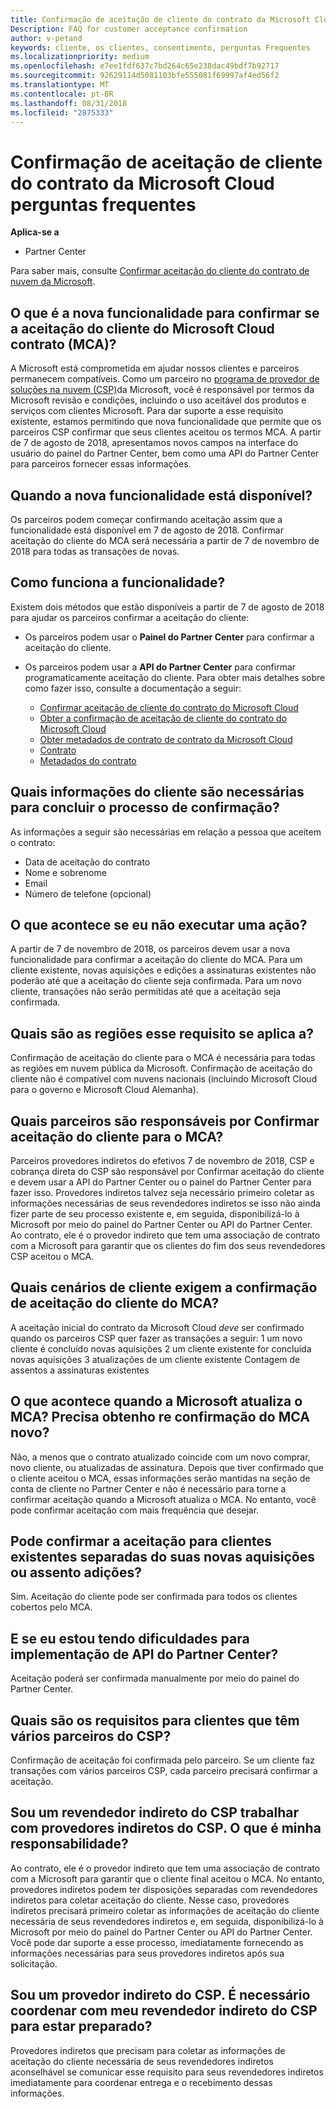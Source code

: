 ```yaml
---
title: Confirmação de aceitação de cliente do contrato da Microsoft Cloud perguntas frequentes | Partner Center
Description: FAQ for customer acceptance confirmation
author: v-petand
keywords: cliente, os clientes, consentimento, perguntas Frequentes
ms.localizationpriority: medium
ms.openlocfilehash: e7ee1fdf637c7bd264c65e238dac49bdf7b92717
ms.sourcegitcommit: 92629114d5081103bfe555081f69997af4ed56f2
ms.translationtype: MT
ms.contentlocale: pt-BR
ms.lasthandoff: 08/31/2018
ms.locfileid: "2875333"
---
```

# <a name="microsoft-cloud-agreement-customer-acceptance-confirmation-frequently-asked-questions"></a>Confirmação de aceitação de cliente do contrato da Microsoft Cloud perguntas frequentes 

**Aplica-se a**
-  Partner Center

Para saber mais, consulte [Confirmar aceitação do cliente do contrato de nuvem da Microsoft](https://docs.microsoft.com/en-us/partner-center/confirm-consent).
 
## <a name="what-is-the-new-functionality-for-confirming-customer-acceptance-of-the-microsoft-cloud-agreement-mca"></a>O que é a nova funcionalidade para confirmar se a aceitação do cliente do Microsoft Cloud contrato (MCA)? 
A Microsoft está comprometida em ajudar nossos clientes e parceiros permanecem compatíveis. Como um parceiro no [programa de provedor de soluções na nuvem (CSP)](https://partner.microsoft.com/en-us/cloud-solution-provider)da Microsoft, você é responsável por termos da Microsoft revisão e condições, incluindo o uso aceitável dos produtos e serviços com clientes Microsoft. Para dar suporte a esse requisito existente, estamos permitindo que nova funcionalidade que permite que os parceiros CSP confirmar que seus clientes aceitou os termos MCA. A partir de 7 de agosto de 2018, apresentamos novos campos na interface do usuário do painel do Partner Center, bem como uma API do Partner Center para parceiros fornecer essas informações. 
 
## <a name="when-is-the-new-functionality-available"></a>Quando a nova funcionalidade está disponível? 
Os parceiros podem começar confirmando aceitação assim que a funcionalidade está disponível em 7 de agosto de 2018. Confirmar aceitação do cliente do MCA será necessária a partir de 7 de novembro de 2018 para todas as transações de novas. 
 
## <a name="how-does-the-functionality-work"></a>Como funciona a funcionalidade?
Existem dois métodos que estão disponíveis a partir de 7 de agosto de 2018 para ajudar os parceiros confirmar a aceitação do cliente:  

-   Os parceiros podem usar o **Painel do Partner Center** para confirmar a aceitação do cliente. 

-   Os parceiros podem usar a **API do Partner Center** para confirmar programaticamente aceitação do cliente. Para obter mais detalhes sobre como fazer isso, consulte a documentação a seguir:
    -   [Confirmar aceitação de cliente do contrato do Microsoft Cloud](https://docs.microsoft.com/en-us/partner-center/develop/confirm-customer-consent)
    -   [Obter a confirmação de aceitação de cliente do contrato do Microsoft Cloud](https://docs.microsoft.com/en-us/partner-center/develop/get-confirmation-of-customer-consent)
    -   [Obter metadados de contrato de contrato da Microsoft Cloud](https://docs.microsoft.com/en-us/partner-center/develop/get-agreement-metadata)
    -   [Contrato](https://docs.microsoft.com/en-us/partner-center/develop/agreement)
    -   [Metadados do contrato](https://docs.microsoft.com/en-us/partner-center/develop/agreement-metadata)

##  <a name="what-customer-information-is-required-to-complete-the-confirmation-process"></a>Quais informações do cliente são necessárias para concluir o processo de confirmação? 
As informações a seguir são necessárias em relação a pessoa que aceitem o contrato: 
-    Data de aceitação do contrato 
-    Nome e sobrenome 
-    Email 
-    Número de telefone (opcional)  
 
## <a name="what-will-happen-if-i-do-not-take-action"></a>O que acontece se eu não executar uma ação? 
A partir de 7 de novembro de 2018, os parceiros devem usar a nova funcionalidade para confirmar a aceitação do cliente do MCA. Para um cliente existente, novas aquisições e edições a assinaturas existentes não poderão até que a aceitação do cliente seja confirmada. Para um novo cliente, transações não serão permitidas até que a aceitação seja confirmada. 
 
## <a name="which-regions-does-this-requirement-apply-to"></a>Quais são as regiões esse requisito se aplica a? 
Confirmação de aceitação do cliente para o MCA é necessária para todas as regiões em nuvem pública da Microsoft. Confirmação de aceitação do cliente não é compatível com nuvens nacionais (incluindo Microsoft Cloud para o governo e Microsoft Cloud Alemanha). 
 
## <a name="which-partners-are-responsible-for-confirming-customer-acceptance-to-the-mca"></a>Quais parceiros são responsáveis por Confirmar aceitação do cliente para o MCA? 
Parceiros provedores indiretos do efetivos 7 de novembro de 2018, CSP e cobrança direta do CSP são responsável por Confirmar aceitação do cliente e devem usar a API do Partner Center ou o painel do Partner Center para fazer isso. Provedores indiretos talvez seja necessário primeiro coletar as informações necessárias de seus revendedores indiretos se isso não ainda fizer parte de seu processo existente e, em seguida, disponibilizá-lo à Microsoft por meio do painel do Partner Center ou API do Partner Center. Ao contrato, ele é o provedor indireto que tem uma associação de contrato com a Microsoft para garantir que os clientes do fim dos seus revendedores CSP aceitou o MCA.  
 
## <a name="what-customer-scenarios-require-confirmation-of-customer-acceptance-of-the-mca"></a>Quais cenários de cliente exigem a confirmação de aceitação do cliente do MCA? 
A aceitação inicial do contrato da Microsoft Cloud *deve* ser confirmado quando os parceiros CSP quer fazer as transações a seguir: 1 um novo cliente é concluído novas aquisições 2 um cliente existente for concluída novas aquisições 3 atualizações de um cliente existente Contagem de assentos a assinaturas existentes 
 
## <a name="what-happens-when-microsoft-updates-the-mca-do-i-need-obtain-re-confirmation-of-the-new-mca"></a>O que acontece quando a Microsoft atualiza o MCA? Precisa obtenho re confirmação do MCA novo?
Não, a menos que o contrato atualizado coincide com um novo comprar, novo cliente, ou atualizadas de assinatura. Depois que tiver confirmado que o cliente aceitou o MCA, essas informações serão mantidas na seção de conta de cliente no Partner Center e não é necessário para torne a confirmar aceitação quando a Microsoft atualiza o MCA. No entanto, você pode confirmar aceitação com mais frequência que desejar. 
 
## <a name="can-i-confirm-the-acceptance-for-existing-customers-separate-from-their-new-purchases-or-seat-additions"></a>Pode confirmar a aceitação para clientes existentes separadas do suas novas aquisições ou assento adições? 
Sim. Aceitação do cliente pode ser confirmada para todos os clientes cobertos pelo MCA. 
 
## <a name="what-if-im-having-difficulty-implementing-the-partner-center-api"></a>E se eu estou tendo dificuldades para implementação de API do Partner Center? 
Aceitação poderá ser confirmada manualmente por meio do painel do Partner Center. 
 
## <a name="what-are-the-requirements-for-customers-that-have-multiple-csp-partners"></a>Quais são os requisitos para clientes que têm vários parceiros do CSP? 
Confirmação de aceitação foi confirmada pelo parceiro. Se um cliente faz transações com vários parceiros CSP, cada parceiro precisará confirmar a aceitação. 
 
## <a name="i-am-a-csp-indirect-reseller-working-with-csp-indirect-providers-what-is-my-responsibility"></a>Sou um revendedor indireto do CSP trabalhar com provedores indiretos do CSP. O que é minha responsabilidade? 
Ao contrato, ele é o provedor indireto que tem uma associação de contrato com a Microsoft para garantir que o cliente final aceitou o MCA. No entanto, provedores indiretos podem ter disposições separadas com revendedores indiretos para coletar aceitação do cliente. Nesse caso, provedores indiretos precisará primeiro coletar as informações de aceitação do cliente necessária de seus revendedores indiretos e, em seguida, disponibilizá-lo à Microsoft por meio do painel do Partner Center ou API do Partner Center. Você pode dar suporte a esse processo, imediatamente fornecendo as informações necessárias para seus provedores indiretos após sua solicitação. 
 
## <a name="i-am-a-csp-indirect-provider-do-i-need-to-coordinate-with-my-csp-indirect-reseller-to-be-prepared"></a>Sou um provedor indireto do CSP. É necessário coordenar com meu revendedor indireto do CSP para estar preparado? 
Provedores indiretos que precisam para coletar as informações de aceitação do cliente necessária de seus revendedores indiretos aconselhável se comunicar esse requisito para seus revendedores indiretos imediatamente para coordenar entrega e o recebimento dessas informações. 
 

